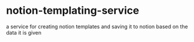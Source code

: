 # notion-templating-service
a service for creating notion templates and saving it to notion based on the data it is given
